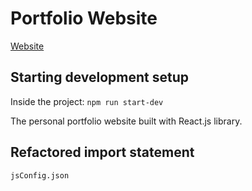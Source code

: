 # Portfolio Website
[Website](http://www.bmaharjan.com/)

## Starting development setup

Inside the project:
`npm run start-dev`

The personal portfolio website built with React.js library.

## Refactored import statement
`jsConfig.json`